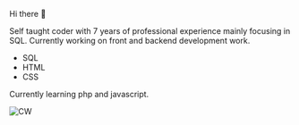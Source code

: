 Hi there 👋

Self taught coder with 7 years of professional experience mainly focusing in SQL. Currently working on front and backend development work. 

- SQL
- HTML
- CSS

Currently learning php and javascript.


![CW](https://www.codewars.com/users/Darkangel31/badges/micro)

<!--
**M8J9/m8j9** is a ✨ _special_ ✨ repository because its `README.md` (this file) appears on your GitHub profile.

Here are some ideas to get you started:

- 🔭 I’m currently working on ...
- 🌱 I’m currently learning ...
- 👯 I’m looking to collaborate on ...
- 🤔 I’m looking for help with ...
- 💬 Ask me about ...
- 📫 How to reach me: ...
- 😄 Pronouns: ...
- ⚡ Fun fact: ...
-->
